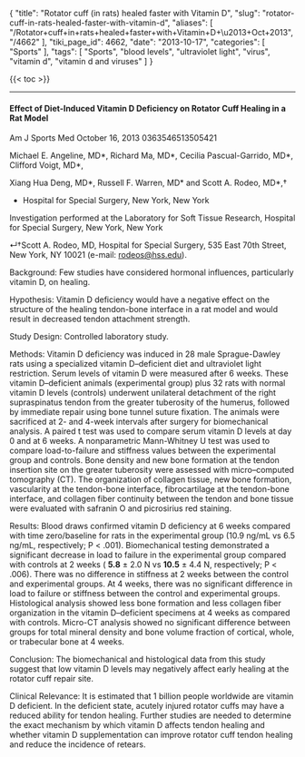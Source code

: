 {
    "title": "Rotator cuff (in rats) healed faster with Vitamin D",
    "slug": "rotator-cuff-in-rats-healed-faster-with-vitamin-d",
    "aliases": [
        "/Rotator+cuff+in+rats+healed+faster+with+Vitamin+D+\u2013+Oct+2013",
        "/4662"
    ],
    "tiki_page_id": 4662,
    "date": "2013-10-17",
    "categories": [
        "Sports"
    ],
    "tags": [
        "Sports",
        "blood levels",
        "ultraviolet light",
        "virus",
        "vitamin d",
        "vitamin d and viruses"
    ]
}


{{< toc >}}

---

#### Effect of Diet-Induced Vitamin D Deficiency on Rotator Cuff Healing in a Rat Model

Am J Sports Med October 16, 2013 0363546513505421

Michael E. Angeline, MD*,     Richard Ma, MD*,     Cecilia Pascual-Garrido, MD*,     Clifford Voigt, MD*,

Xiang Hua Deng, MD*,     Russell F. Warren, MD* and  Scott A. Rodeo, MD*,†

* Hospital for Special Surgery, New York, New York

Investigation performed at the Laboratory for Soft Tissue Research, Hospital for Special Surgery, New York, New York

↵†Scott A. Rodeo, MD, Hospital for Special Surgery, 535 East 70th Street, New York, NY 10021 (e-mail: rodeos@hss.edu).

Background: Few studies have considered hormonal influences, particularly vitamin D, on healing.

Hypothesis: Vitamin D deficiency would have a negative effect on the structure of the healing tendon-bone interface in a rat model and would result in decreased tendon attachment strength.

Study Design: Controlled laboratory study.

Methods: Vitamin D deficiency was induced in 28 male Sprague-Dawley rats using a specialized vitamin D–deficient diet and ultraviolet light restriction. Serum levels of vitamin D were measured after 6 weeks. These vitamin D–deficient animals (experimental group) plus 32 rats with normal vitamin D levels (controls) underwent unilateral detachment of the right supraspinatus tendon from the greater tuberosity of the humerus, followed by immediate repair using bone tunnel suture fixation. The animals were sacrificed at 2- and 4-week intervals after surgery for biomechanical analysis. A paired t test was used to compare serum vitamin D levels at day 0 and at 6 weeks. A nonparametric Mann-Whitney U test was used to compare load-to-failure and stiffness values between the experimental group and controls. Bone density and new bone formation at the tendon insertion site on the greater tuberosity were assessed with micro–computed tomography (CT). The organization of collagen tissue, new bone formation, vascularity at the tendon-bone interface, fibrocartilage at the tendon-bone interface, and collagen fiber continuity between the tendon and bone tissue were evaluated with safranin O and picrosirius red staining.

Results: Blood draws confirmed vitamin D deficiency at 6 weeks compared with time zero/baseline for rats in the experimental group (10.9 ng/mL vs 6.5 ng/mL, respectively; P < .001). Biomechanical testing demonstrated a significant decrease in load to failure in the experimental group compared with controls at 2 weeks ( **5.8**  ± 2.0 N vs  **10.5**  ± 4.4 N, respectively; P < .006). There was no difference in stiffness at 2 weeks between the control and experimental groups. At 4 weeks, there was no significant difference in load to failure or stiffness between the control and experimental groups. Histological analysis showed less bone formation and less collagen fiber organization in the vitamin D–deficient specimens at 4 weeks as compared with controls. Micro-CT analysis showed no significant difference between groups for total mineral density and bone volume fraction of cortical, whole, or trabecular bone at 4 weeks.

Conclusion: The biomechanical and histological data from this study suggest that low vitamin D levels may negatively affect early healing at the rotator cuff repair site.

Clinical Relevance: It is estimated that 1 billion people worldwide are vitamin D deficient. In the deficient state, acutely injured rotator cuffs may have a reduced ability for tendon healing. Further studies are needed to determine the exact mechanism by which vitamin D affects tendon healing and whether vitamin D supplementation can improve rotator cuff tendon healing and reduce the incidence of retears.